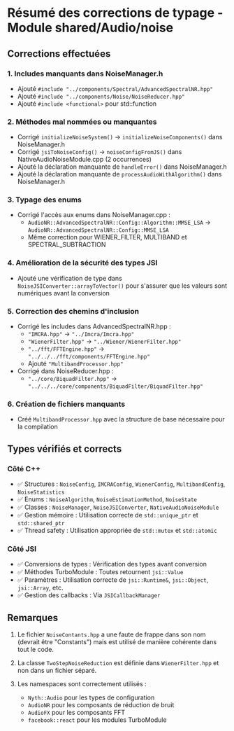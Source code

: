 # Résumé des corrections de typage - Module shared/Audio/noise

## Corrections effectuées

### 1. Includes manquants dans NoiseManager.h
- Ajouté `#include "../components/Spectral/AdvancedSpectralNR.hpp"`
- Ajouté `#include "../components/Noise/NoiseReducer.hpp"`
- Ajouté `#include <functional>` pour std::function

### 2. Méthodes mal nommées ou manquantes
- Corrigé `initializeNoiseSystem()` → `initializeNoiseComponents()` dans NoiseManager.h
- Corrigé `jsiToNoiseConfig()` → `noiseConfigFromJS()` dans NativeAudioNoiseModule.cpp (2 occurrences)
- Ajouté la déclaration manquante de `handleError()` dans NoiseManager.h
- Ajouté la déclaration manquante de `processAudioWithAlgorithm()` dans NoiseManager.h

### 3. Typage des enums
- Corrigé l'accès aux enums dans NoiseManager.cpp :
  - `AudioNR::AdvancedSpectralNR::Config::Algorithm::MMSE_LSA` → `AudioNR::AdvancedSpectralNR::Config::MMSE_LSA`
  - Même correction pour WIENER_FILTER, MULTIBAND et SPECTRAL_SUBTRACTION

### 4. Amélioration de la sécurité des types JSI
- Ajouté une vérification de type dans `NoiseJSIConverter::arrayToVector()` pour s'assurer que les valeurs sont numériques avant la conversion

### 5. Correction des chemins d'inclusion
- Corrigé les includes dans AdvancedSpectralNR.hpp :
  - `"IMCRA.hpp"` → `"../Imcra/Imcra.hpp"`
  - `"WienerFilter.hpp"` → `"../Wiener/WienerFilter.hpp"`
  - `"../fft/FFTEngine.hpp"` → `"../../../fft/components/FFTEngine.hpp"`
  - Ajouté `"MultibandProcessor.hpp"`
- Corrigé dans NoiseReducer.hpp :
  - `"../core/BiquadFilter.hpp"` → `"../../../core/components/BiquadFilter/BiquadFilter.hpp"`

### 6. Création de fichiers manquants
- Créé `MultibandProcessor.hpp` avec la structure de base nécessaire pour la compilation

## Types vérifiés et corrects

### Côté C++
- ✅ Structures : `NoiseConfig`, `IMCRAConfig`, `WienerConfig`, `MultibandConfig`, `NoiseStatistics`
- ✅ Enums : `NoiseAlgorithm`, `NoiseEstimationMethod`, `NoiseState`
- ✅ Classes : `NoiseManager`, `NoiseJSIConverter`, `NativeAudioNoiseModule`
- ✅ Gestion mémoire : Utilisation correcte de `std::unique_ptr` et `std::shared_ptr`
- ✅ Thread safety : Utilisation appropriée de `std::mutex` et `std::atomic`

### Côté JSI
- ✅ Conversions de types : Vérification des types avant conversion
- ✅ Méthodes TurboModule : Toutes retournent `jsi::Value`
- ✅ Paramètres : Utilisation correcte de `jsi::Runtime&`, `jsi::Object`, `jsi::Array`, etc.
- ✅ Gestion des callbacks : Via `JSICallbackManager`

## Remarques

1. Le fichier `NoiseContants.hpp` a une faute de frappe dans son nom (devrait être "Constants") mais est utilisé de manière cohérente dans tout le code.

2. La classe `TwoStepNoiseReduction` est définie dans `WienerFilter.hpp` et non dans un fichier séparé.

3. Les namespaces sont correctement utilisés :
   - `Nyth::Audio` pour les types de configuration
   - `AudioNR` pour les composants de réduction de bruit
   - `AudioFX` pour les composants FFT
   - `facebook::react` pour les modules TurboModule
